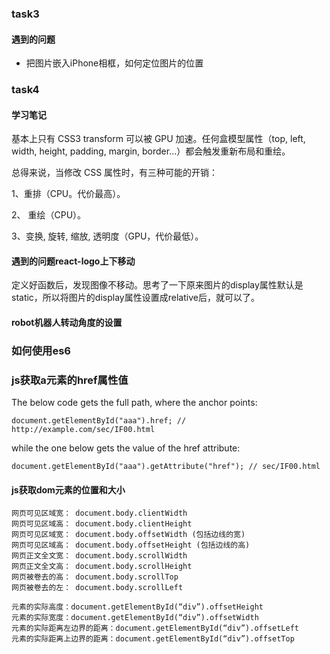 ### task3
#### 遇到的问题
* 把图片嵌入iPhone相框，如何定位图片的位置

### task4

#### 学习笔记
基本上只有 CSS3 transform 可以被 GPU 加速。任何盒模型属性（top, left, width, height, padding, margin, border...）都会触发重新布局和重绘。

总得来说，当修改 CSS 属性时，有三种可能的开销：

1、重排（CPU。代价最高）。

2、 重绘（CPU）。

3、变换, 旋转, 缩放, 透明度（GPU，代价最低）。


#### 遇到的问题react-logo上下移动
定义好函数后，发现图像不移动。思考了一下原来图片的display属性默认是static，所以将图片的display属性设置成relative后，就可以了。

#### robot机器人转动角度的设置

### 如何使用es6

### js获取a元素的href属性值

The below code gets the full path, where the anchor points:

    document.getElementById("aaa").href; // http://example.com/sec/IF00.html

while the one below gets the value of the href attribute:

    document.getElementById("aaa").getAttribute("href"); // sec/IF00.html

#### js获取dom元素的位置和大小

    网页可见区域宽： document.body.clientWidth
    网页可见区域高： document.body.clientHeight
    网页可见区域宽： document.body.offsetWidth (包括边线的宽)
    网页可见区域高： document.body.offsetHeight (包括边线的高)
    网页正文全文宽： document.body.scrollWidth
    网页正文全文高： document.body.scrollHeight
    网页被卷去的高： document.body.scrollTop
    网页被卷去的左： document.body.scrollLeft

    元素的实际高度：document.getElementById(“div”).offsetHeight
    元素的实际宽度：document.getElementById(“div”).offsetWidth
    元素的实际距离左边界的距离：document.getElementById(“div”).offsetLeft
    元素的实际距离上边界的距离：document.getElementById(“div”).offsetTop
